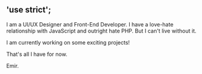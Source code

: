 ## 'use strict';

I am a UI/UX Designer and Front-End Developer. I have a love-hate relationship with JavaScript and outright hate PHP. But I can't live without it.

I am currently working on some exciting projects!

That's all I have for now.

Emir.
